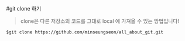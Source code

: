 #git clone 하기  
>clone은 다른 저장소의 코드를 그대로 local 에 가져올 수 있는 방법입니다!  

```
$git clone https://github.com/minseungseon/all_about_git.git
```
